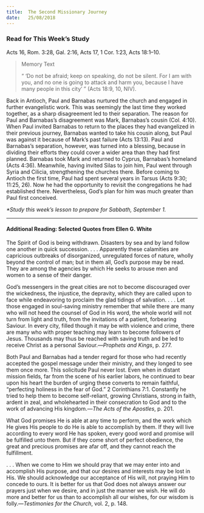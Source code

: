 ```yaml
---
title:  The Second Missionary Journey
date:   25/08/2018
---
```


### Read for This Week’s Study
Acts 16, Rom. 3:28, Gal. 2:16, Acts 17, 1 Cor. 1:23, Acts 18:1–10.

> <p>Memory Text</p>
> “ ‘Do not be afraid; keep on speaking, do not be silent. For I am with you, and no one is going to attack and harm you, because I have many people in this city’ ” (Acts 18:9, 10, NIV).

Back in Antioch, Paul and Barnabas nurtured the church and engaged in further evangelistic work. This was seemingly the last time they worked together, as a sharp disagreement led to their separation. The reason for Paul and Barnabas’s disagreement was Mark, Barnabas’s cousin (Col. 4:10). When Paul invited Barnabas to return to the places they had evangelized in their previous journey, Barnabas wanted to take his cousin along, but Paul was against it because of Mark’s past failure (Acts 13:13). 	Paul and Barnabas’s separation, however, was turned into a blessing, because in dividing their efforts they could cover a wider area than they had first planned. Barnabas took Mark and returned to Cyprus, Barnabas’s homeland (Acts 4:36). Meanwhile, having invited Silas to join him, Paul went through Syria and Cilicia, strengthening the churches there. Before coming to Antioch the first time, Paul had spent several years in Tarsus (Acts 9:30; 11:25, 26). Now he had the opportunity to revisit the congregations he had established there. Nevertheless, God’s plan for him was much greater than Paul first conceived.

_*Study this week’s lesson to prepare for Sabbath, September 1._

---

#### Additional Reading: Selected Quotes from Ellen G. White

The Spirit of God is being withdrawn. Disasters by sea and by land follow one another in quick succession. . . . Apparently these calamities are capricious outbreaks of disorganized, unregulated forces of nature, wholly beyond the control of man; but in them all, God’s purpose may be read. They are among the agencies by which He seeks to arouse men and women to a sense of their danger. 

God’s messengers in the great cities are not to become discouraged over the wickedness, the injustice, the depravity, which they are called upon to face while endeavoring to proclaim the glad tidings of salvation. . . . Let those engaged in soul-saving ministry remember that while there are many who will not heed the counsel of God in His word, the whole world will not turn from light and truth, from the invitations of a patient, forbearing Saviour. In every city, filled though it may be with violence and crime, there are many who with proper teaching may learn to become followers of Jesus. Thousands may thus be reached with saving truth and be led to receive Christ as a personal Saviour.—_Prophets and Kings_, p. 277. 

Both Paul and Barnabas had a tender regard for those who had recently accepted the gospel message under their ministry, and they longed to see them once more. This solicitude Paul never lost. Even when in distant mission fields, far from the scene of his earlier labors, he continued to bear upon his heart the burden of urging these converts to remain faithful, “perfecting holiness in the fear of God.” 2 Corinthians 7:1. Constantly he tried to help them to become self-reliant, growing Christians, strong in faith, ardent in zeal, and wholehearted in their consecration to God and to the work of advancing His kingdom.—_The Acts of the Apostles_, p. 201. 

What God promises He is able at any time to perform, and the work which He gives His people to do He is able to accomplish by them. If they will live according to every word He has spoken, every good word and promise will be fulfilled unto them. But if they come short of perfect obedience, the great and precious promises are afar off, and they cannot reach the fulfillment. 

. . . When we come to Him we should pray that we may enter into and accomplish His purpose, and that our desires and interests may be lost in His. We should acknowledge our acceptance of His will, not praying Him to concede to ours. It is better for us that God does not always answer our prayers just when we desire, and in just the manner we wish. He will do more and better for us than to accomplish all our wishes, for our wisdom is folly.—_Testimonies for the Church_, vol. 2, p. 148. 
